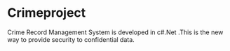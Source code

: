 # Crimeproject
 Crime Record Management System is developed in c#.Net .This is the new way to provide security to confidential data.
